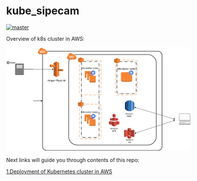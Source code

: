 # kube_sipecam


[![master](https://travis-ci.org/CONABIO/kube_sipecam.svg?branch=master)](https://travis-ci.org/CONABIO/kube_sipecam)


Overview of k8s cluster in AWS:

<img height="280" width="500" src="https://github.com/CONABIO/kube_sipecam/blob/master/docs/imgs/KUBE_SIPECAM_AWS.png">

Next links will guide you through contents of this repo:

[1.Deployment of Kubernetes cluster in AWS](https://github.com/CONABIO/kube_sipecam/wiki/1.Deployment-of-Kubernetes-cluster-in-AWS)

